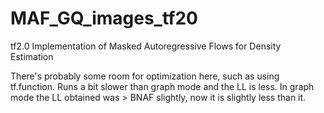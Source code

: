 # MAF_GQ_images_tf20
tf2.0 Implementation of Masked Autoregressive Flows for Density Estimation

There's probably some room for optimization here, such as using tf.function.  Runs a bit slower than graph mode and the LL is less.  In graph mode the LL obtained was > BNAF slightly, now it is slightly less than it.  
